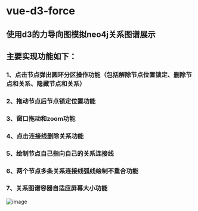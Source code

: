 # vue-d3-force
## 使用d3的力导向图模拟neo4j关系图谱展示<br>
## 主要实现功能如下：<br>
### 1、点击节点弹出圆环分区操作功能（包括解除节点位置锁定、删除节点和关系、隐藏节点和关系）<br>
### 2、拖动节点后节点锁定位置功能<br>
### 3、窗口拖动和zoom功能<br>
### 4、点击连接线删除关系功能<br>
### 5、绘制节点自己指向自己的关系连接线<br>
### 6、两个节点多条关系连接线弧线绘制不重合功能<br>
### 7、关系图谱容器自适应屏幕大小功能<br>
![image](https://github.com/zhaoluo123/vue-d3-force/blob/master/%E5%9B%BE%E7%89%87%E8%AF%B4%E6%98%8E/graph1.gif)
